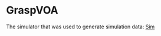 # GraspVOA


The simulator that was used to generate simulation data:
[Sim](https://github.com/yuvalgos/grasp_voa_simulator)

